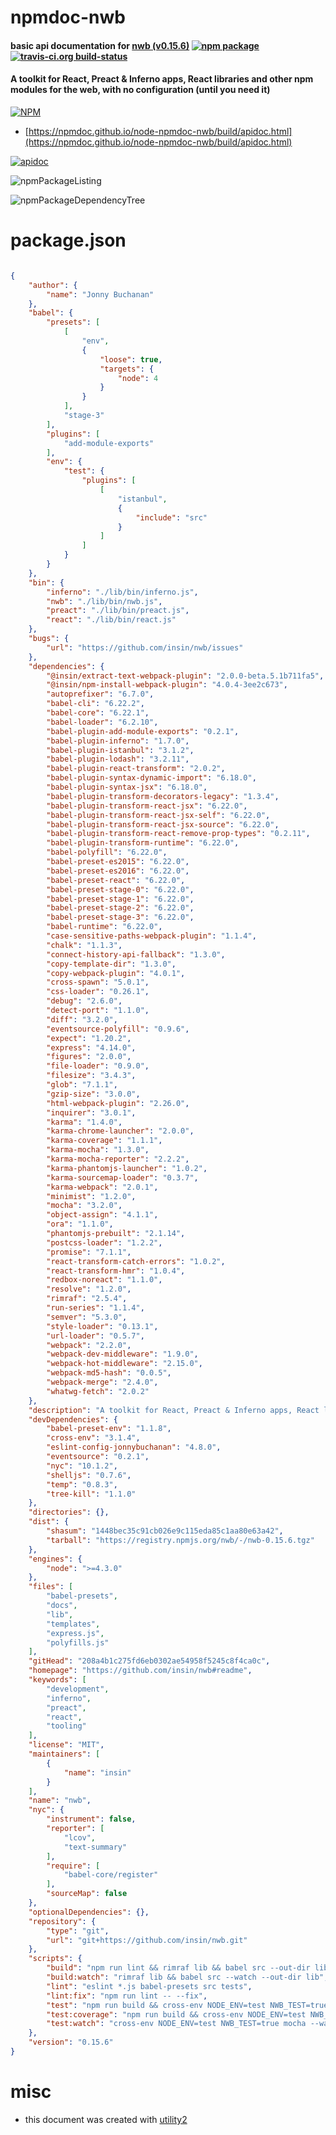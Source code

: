 # npmdoc-nwb

#### basic api documentation for  [nwb (v0.15.6)](https://github.com/insin/nwb#readme)  [![npm package](https://img.shields.io/npm/v/npmdoc-nwb.svg?style=flat-square)](https://www.npmjs.org/package/npmdoc-nwb) [![travis-ci.org build-status](https://api.travis-ci.org/npmdoc/node-npmdoc-nwb.svg)](https://travis-ci.org/npmdoc/node-npmdoc-nwb)

#### A toolkit for React, Preact & Inferno apps, React libraries and other npm modules for the web, with no configuration (until you need it)

[![NPM](https://nodei.co/npm/nwb.png?downloads=true&downloadRank=true&stars=true)](https://www.npmjs.com/package/nwb)

- [https://npmdoc.github.io/node-npmdoc-nwb/build/apidoc.html](https://npmdoc.github.io/node-npmdoc-nwb/build/apidoc.html)

[![apidoc](https://npmdoc.github.io/node-npmdoc-nwb/build/screenCapture.buildCi.browser.%252Ftmp%252Fbuild%252Fapidoc.html.png)](https://npmdoc.github.io/node-npmdoc-nwb/build/apidoc.html)

![npmPackageListing](https://npmdoc.github.io/node-npmdoc-nwb/build/screenCapture.npmPackageListing.svg)

![npmPackageDependencyTree](https://npmdoc.github.io/node-npmdoc-nwb/build/screenCapture.npmPackageDependencyTree.svg)



# package.json

```json

{
    "author": {
        "name": "Jonny Buchanan"
    },
    "babel": {
        "presets": [
            [
                "env",
                {
                    "loose": true,
                    "targets": {
                        "node": 4
                    }
                }
            ],
            "stage-3"
        ],
        "plugins": [
            "add-module-exports"
        ],
        "env": {
            "test": {
                "plugins": [
                    [
                        "istanbul",
                        {
                            "include": "src"
                        }
                    ]
                ]
            }
        }
    },
    "bin": {
        "inferno": "./lib/bin/inferno.js",
        "nwb": "./lib/bin/nwb.js",
        "preact": "./lib/bin/preact.js",
        "react": "./lib/bin/react.js"
    },
    "bugs": {
        "url": "https://github.com/insin/nwb/issues"
    },
    "dependencies": {
        "@insin/extract-text-webpack-plugin": "2.0.0-beta.5.1b711fa5",
        "@insin/npm-install-webpack-plugin": "4.0.4-3ee2c673",
        "autoprefixer": "6.7.0",
        "babel-cli": "6.22.2",
        "babel-core": "6.22.1",
        "babel-loader": "6.2.10",
        "babel-plugin-add-module-exports": "0.2.1",
        "babel-plugin-inferno": "1.7.0",
        "babel-plugin-istanbul": "3.1.2",
        "babel-plugin-lodash": "3.2.11",
        "babel-plugin-react-transform": "2.0.2",
        "babel-plugin-syntax-dynamic-import": "6.18.0",
        "babel-plugin-syntax-jsx": "6.18.0",
        "babel-plugin-transform-decorators-legacy": "1.3.4",
        "babel-plugin-transform-react-jsx": "6.22.0",
        "babel-plugin-transform-react-jsx-self": "6.22.0",
        "babel-plugin-transform-react-jsx-source": "6.22.0",
        "babel-plugin-transform-react-remove-prop-types": "0.2.11",
        "babel-plugin-transform-runtime": "6.22.0",
        "babel-polyfill": "6.22.0",
        "babel-preset-es2015": "6.22.0",
        "babel-preset-es2016": "6.22.0",
        "babel-preset-react": "6.22.0",
        "babel-preset-stage-0": "6.22.0",
        "babel-preset-stage-1": "6.22.0",
        "babel-preset-stage-2": "6.22.0",
        "babel-preset-stage-3": "6.22.0",
        "babel-runtime": "6.22.0",
        "case-sensitive-paths-webpack-plugin": "1.1.4",
        "chalk": "1.1.3",
        "connect-history-api-fallback": "1.3.0",
        "copy-template-dir": "1.3.0",
        "copy-webpack-plugin": "4.0.1",
        "cross-spawn": "5.0.1",
        "css-loader": "0.26.1",
        "debug": "2.6.0",
        "detect-port": "1.1.0",
        "diff": "3.2.0",
        "eventsource-polyfill": "0.9.6",
        "expect": "1.20.2",
        "express": "4.14.0",
        "figures": "2.0.0",
        "file-loader": "0.9.0",
        "filesize": "3.4.3",
        "glob": "7.1.1",
        "gzip-size": "3.0.0",
        "html-webpack-plugin": "2.26.0",
        "inquirer": "3.0.1",
        "karma": "1.4.0",
        "karma-chrome-launcher": "2.0.0",
        "karma-coverage": "1.1.1",
        "karma-mocha": "1.3.0",
        "karma-mocha-reporter": "2.2.2",
        "karma-phantomjs-launcher": "1.0.2",
        "karma-sourcemap-loader": "0.3.7",
        "karma-webpack": "2.0.1",
        "minimist": "1.2.0",
        "mocha": "3.2.0",
        "object-assign": "4.1.1",
        "ora": "1.1.0",
        "phantomjs-prebuilt": "2.1.14",
        "postcss-loader": "1.2.2",
        "promise": "7.1.1",
        "react-transform-catch-errors": "1.0.2",
        "react-transform-hmr": "1.0.4",
        "redbox-noreact": "1.1.0",
        "resolve": "1.2.0",
        "rimraf": "2.5.4",
        "run-series": "1.1.4",
        "semver": "5.3.0",
        "style-loader": "0.13.1",
        "url-loader": "0.5.7",
        "webpack": "2.2.0",
        "webpack-dev-middleware": "1.9.0",
        "webpack-hot-middleware": "2.15.0",
        "webpack-md5-hash": "0.0.5",
        "webpack-merge": "2.4.0",
        "whatwg-fetch": "2.0.2"
    },
    "description": "A toolkit for React, Preact & Inferno apps, React libraries and other npm modules for the web, with no configuration (until you need it)",
    "devDependencies": {
        "babel-preset-env": "1.1.8",
        "cross-env": "3.1.4",
        "eslint-config-jonnybuchanan": "4.8.0",
        "eventsource": "0.2.1",
        "nyc": "10.1.2",
        "shelljs": "0.7.6",
        "temp": "0.8.3",
        "tree-kill": "1.1.0"
    },
    "directories": {},
    "dist": {
        "shasum": "1448bec35c91cb026e9c115eda85c1aa80e63a42",
        "tarball": "https://registry.npmjs.org/nwb/-/nwb-0.15.6.tgz"
    },
    "engines": {
        "node": ">=4.3.0"
    },
    "files": [
        "babel-presets",
        "docs",
        "lib",
        "templates",
        "express.js",
        "polyfills.js"
    ],
    "gitHead": "208a4b1c275fd6eb0302ae54958f5245c8f4ca0c",
    "homepage": "https://github.com/insin/nwb#readme",
    "keywords": [
        "development",
        "inferno",
        "preact",
        "react",
        "tooling"
    ],
    "license": "MIT",
    "maintainers": [
        {
            "name": "insin"
        }
    ],
    "name": "nwb",
    "nyc": {
        "instrument": false,
        "reporter": [
            "lcov",
            "text-summary"
        ],
        "require": [
            "babel-core/register"
        ],
        "sourceMap": false
    },
    "optionalDependencies": {},
    "repository": {
        "type": "git",
        "url": "git+https://github.com/insin/nwb.git"
    },
    "scripts": {
        "build": "npm run lint && rimraf lib && babel src --out-dir lib --quiet",
        "build:watch": "rimraf lib && babel src --watch --out-dir lib",
        "lint": "eslint *.js babel-presets src tests",
        "lint:fix": "npm run lint -- --fix",
        "test": "npm run build && cross-env NODE_ENV=test NWB_TEST=true mocha --compilers js:babel-core/register tests/*-test.js tests/commands/*-test.js",
        "test:coverage": "npm run build && cross-env NODE_ENV=test NWB_TEST=true nyc mocha tests/*-test.js tests/commands/*-test.js",
        "test:watch": "cross-env NODE_ENV=test NWB_TEST=true mocha --watch --compilers js:babel-core/register tests/*-test.js"
    },
    "version": "0.15.6"
}
```



# misc
- this document was created with [utility2](https://github.com/kaizhu256/node-utility2)
